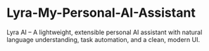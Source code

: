 # Lyra-My-Personal-AI-Assistant
Lyra AI – A lightweight, extensible personal AI assistant with natural language understanding, task automation, and a clean, modern UI.
